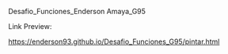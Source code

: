 Desafio_Funciones_Enderson Amaya_G95

Link Preview:

https://enderson93.github.io/Desafio_Funciones_G95/pintar.html

